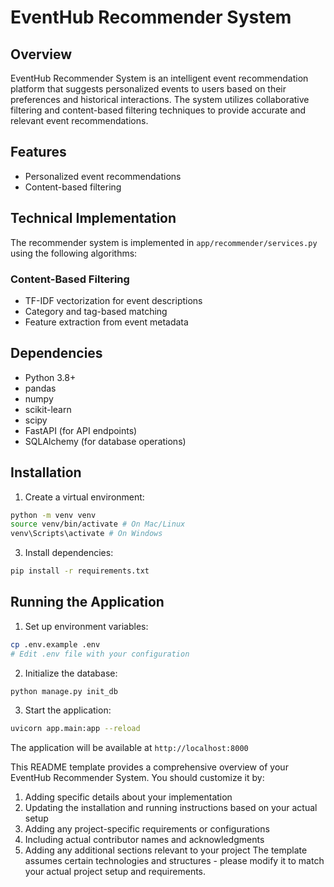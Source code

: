 # EventHub Recommender System

## Overview
EventHub Recommender System is an intelligent event recommendation platform that suggests personalized events to users based on their preferences and historical interactions. The system utilizes collaborative filtering and content-based filtering techniques to provide accurate and relevant event recommendations.

## Features
- Personalized event recommendations
- Content-based filtering

## Technical Implementation
The recommender system is implemented in `app/recommender/services.py` using the following algorithms:

### Content-Based Filtering
- TF-IDF vectorization for event descriptions
- Category and tag-based matching
- Feature extraction from event metadata

## Dependencies
- Python 3.8+
- pandas
- numpy
- scikit-learn
- scipy
- FastAPI (for API endpoints)
- SQLAlchemy (for database operations)

## Installation
1. Create a virtual environment:

```bash
python -m venv venv
source venv/bin/activate # On Mac/Linux
venv\Scripts\activate # On Windows
```

3. Install dependencies:

```bash
pip install -r requirements.txt
```

## Running the Application
1. Set up environment variables:

```bash
cp .env.example .env 
# Edit .env file with your configuration
```

2. Initialize the database:

```bash
python manage.py init_db
```

3. Start the application:

```bash
uvicorn app.main:app --reload
```

The application will be available at `http://localhost:8000`

This README template provides a comprehensive overview of your EventHub Recommender System. You should customize it by:
1. Adding specific details about your implementation
2. Updating the installation and running instructions based on your actual setup
3. Adding any project-specific requirements or configurations
4. Including actual contributor names and acknowledgments
5. Adding any additional sections relevant to your project
The template assumes certain technologies and structures - please modify it to match your actual project setup and requirements.